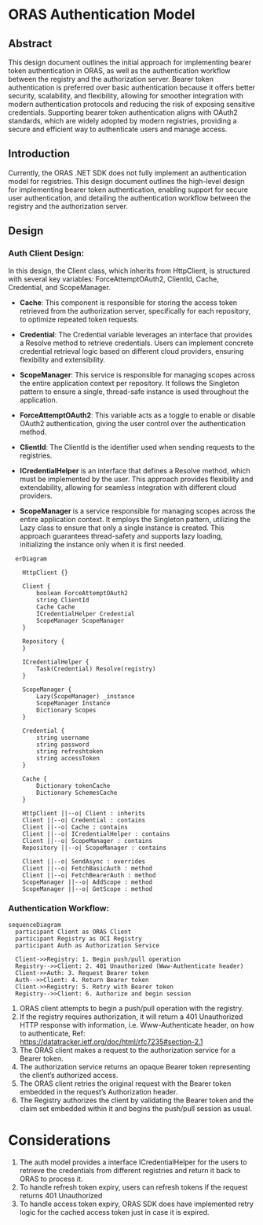 # ORAS Authentication Model

## Abstract

This design document outlines the initial approach for implementing bearer token authentication in ORAS, as well as the authentication workflow between the registry and the authorization server. Bearer token authentication is preferred over basic authentication because it offers better security, scalability, and flexibility, allowing for smoother integration with modern authentication protocols and reducing the risk of exposing sensitive credentials. Supporting bearer token authentication aligns with OAuth2 standards, which are widely adopted by modern registries, providing a secure and efficient way to authenticate users and manage access.

## Introduction

Currently, the ORAS .NET SDK does not fully implement an authentication model for registries. This design document outlines the high-level design for implementing bearer token authentication, enabling support for secure user authentication, and detailing the authentication workflow between the registry and the authorization server.


## Design

### Auth Client Design:

In this design, the Client class, which inherits from HttpClient, is structured with several key variables: ForceAttemptOAuth2, ClientId, Cache, Credential, and ScopeManager.

- **Cache**: This component is responsible for storing the access token retrieved from the authorization server, specifically for each repository, to optimize repeated token requests.

- **Credential**: The Credential variable leverages an interface that provides a Resolve method to retrieve credentials. Users can implement concrete credential retrieval logic based on different cloud providers, ensuring flexibility and extensibility.

- **ScopeManager**: This service is responsible for managing scopes across the entire application context per repository. It follows the Singleton pattern to ensure a single, thread-safe instance is used throughout the application.

- **ForceAttemptOAuth2**: This variable acts as a toggle to enable or disable OAuth2 authentication, giving the user control over the authentication method.

- **ClientId**: The ClientId is the identifier used when sending requests to the registries.


- **ICredentialHelper** is an interface that defines a Resolve method, which must be implemented by the user. This approach provides flexibility and extendability, allowing for seamless integration with different cloud providers.


- **ScopeManager** is a service responsible for managing scopes across the entire application context. It employs the Singleton pattern, utilizing the Lazy<T> class to ensure that only a single instance is created. This approach guarantees thread-safety and supports lazy loading, initializing the instance only when it is first needed.

```mermaid
  erDiagram

    HttpClient {}

    Client {
        boolean ForceAttemptOAuth2
        string ClientId
        Cache Cache
        ICredentialHelper Credential
        ScopeManager ScopeManager
    }

    Repository {
    }
    
    ICredentialHelper {
        Task(Credential) Resolve(registry)
    }
    
    ScopeManager {
        Lazy(ScopeManager) _instance
        ScopeManager Instance
        Dictionary Scopes
    }

    Credential {
        string username
        string password
        string refreshtoken
        string accessToken
    }

    Cache {
        Dictionary tokenCache
        Dictionary SchemesCache
    }

    HttpClient ||--o| Client : inherits
    Client ||--o| Credential : contains
    Client ||--o| Cache : contains
    Client ||--o| ICredentialHelper : contains
    Client ||--o| ScopeManager : contains
    Repository ||--o| ScopeManager : contains
    
    Client ||--o| SendAsync : overrides
    Client ||--o| FetchBasicAuth : method
    Client ||--o| FetchBearerAuth : method
    ScopeManager ||--o| AddScope : method
    ScopeManager ||--o| GetScope : method
```

### Authentication Workflow:

```mermaid
sequenceDiagram
  participant Client as ORAS Client
  participant Registry as OCI Registry
  participant Auth as Authorization Service

  Client->>Registry: 1. Begin push/pull operation
  Registry-->>Client: 2. 401 Unauthorized (Www-Authenticate header)
  Client->>Auth: 3. Request Bearer token
  Auth-->>Client: 4. Return Bearer token
  Client->>Registry: 5. Retry with Bearer token
  Registry-->>Client: 6. Authorize and begin session
```

1. ORAS client attempts to begin a push/pull operation with the registry.
2. If the registry requires authorization, it will return a 401 Unauthorized HTTP response with information, i.e. Www-Authenticate header, on how to authenticate, Ref: https://datatracker.ietf.org/doc/html/rfc7235#section-2.1
3. The ORAS client makes a request to the authorization service for a Bearer token.
4. The authorization service returns an opaque Bearer token representing the client’s authorized access.
5. The ORAS client retries the original request with the Bearer token embedded in the request’s Authorization header.
6. The Registry authorizes the client by validating the Bearer token and the claim set embedded within it and begins the push/pull session as usual.


# Considerations
1. The auth model provides a interface ICredentialHelper for the users to retrieve the credentials from different registries and return it back to ORAS to process it.
2. To handle refresh token expiry, users can refresh tokens if the request returns 401 Unauthorized
3. To handle access token expiry, ORAS SDK does have implemented retry logic for the cached access token just in case it is expired.
